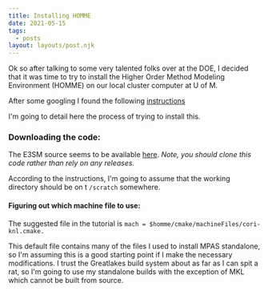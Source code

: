 ```yaml
---
title: Installing HOMME
date: 2021-05-15
tags:
  - posts
layout: layouts/post.njk
---
```



Ok so after talking to some very talented folks over at the DOE, 
I decided that it was time to try to install the Higher Order Method Modeling Environment
(HOMME) on our local cluster computer at U of M. 

After some googling I found the following [instructions](https://acme-climate.atlassian.net/wiki/spaces/DOC/pages/2735079654/Standalone+HOMME)

I'm going to detail here the process of trying to install this.

### Downloading the code:

The E3SM source seems to be available [here](https://github.com/E3SM-Project/E3SM).
*Note, you should clone this code rather than rely on any releases.*

According to the instructions, I'm going to assume that the working directory should be on t
`/scratch` somewhere.

#### Figuring out which machine file to use:
The suggested file in the tutorial is `mach = $homme/cmake/machineFiles/cori-knl.cmake.`

This default file contains many of the files I used to install MPAS standalone,
so I'm assuming this is a good starting point if I make the necessary modifications.
I trust the Greatlakes build system about as far as I can spit a rat, so I'm going to use
my standalone builds with the exception of MKL which cannot be built from source.




